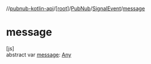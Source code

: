 //[pubnub-kotlin-api](../../../../index.md)/[[root]](../../index.md)/[PubNub](../index.md)/[SignalEvent](index.md)/[message](message.md)

# message

[js]\
abstract var [message](message.md): [Any](https://kotlinlang.org/api/latest/jvm/stdlib/kotlin/-any/index.html)

